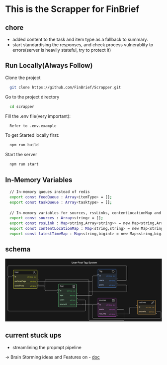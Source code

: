
# This is the Scrapper for FinBrief

## chore
- added content to the task and item type as a fallback to summary.
- start standardising the responses, and check process vulnerablity to errors(server is heavily stateful, try to protect it)

## Run Locally(Always Follow)

Clone the project

```bash
  git clone https://github.com/FinBrief/Scrapper.git
```

Go to the project directory

```bash
  cd scrapper
```

Fill the .env file(very important):

```bash
  Refer to .env.example 
```


To get Started locally first:

```bash
  npm run build
```

  
Start the server

```bash
  npm run start
```

## In-Memory Variables
```bash
  // In-memory queues instead of redis
  export const feedQueue : Array<itemType> = [];
  export const taskQueue : Array<tasktype> = [];

  // In-memory variables for sources, rssLinks, contentLocationMap and latestTimeMap
  export const sources : Array<string> = [];
  export const rssLink : Map<string,Array<string>> = new Map<string,Array<string>>();
  export const contentLocationMap : Map<string,string> = new Map<string,string>(); 
  export const latestTimeMap : Map<string,bigint> = new Map<string,bigint>();
```

## schema
![alt text](public/image.png)

 
## current stuck ups 
 - streamlining the propmpt pipeline


-> Brain Storming ideas and Features on - [doc](https://docs.google.com/document/d/1qqUtHU3fa_lNoeGDPQ69PCJvUnsbVg9sLhgE8C07Dek/edit?usp=sharing)


